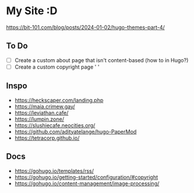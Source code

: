 # My Site :D

https://bit-101.com/blog/posts/2024-01-02/hugo-themes-part-4/

## To Do
- [ ] Create a custom about page that isn't content-based (how to in Hugo?)
- [ ] Create a custom copyright page ' '

## Inspo
- https://heckscaper.com/landing.php
- https://maia.crimew.gay/
- https://leviathan.cafe/
- https://lumpin.zone/
- https://slushiecafe.neocities.org/
- https://github.com/adityatelange/hugo-PaperMod
- https://tetracorp.github.io/

## Docs
- https://gohugo.io/templates/rss/
- https://gohugo.io/getting-started/configuration/#copyright
- https://gohugo.io/content-management/image-processing/
